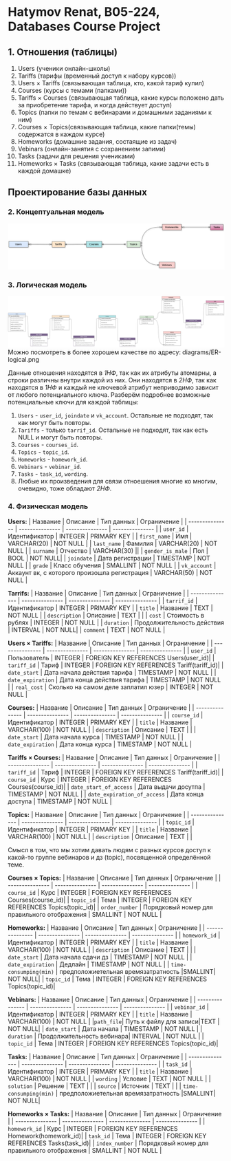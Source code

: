 # Hatymov Renat, B05-224, Databases Course Project


## 1. Отношения (таблицы)
1. Users (ученики онлайн-школы)
2. Tariffs (тарифы (временный доступ к набору курсов))
3. Users × Tariffs (связывающая таблица, кто, какой тариф купил)
4. Courses (курсы с темами (папками))
5. Tariffs × Courses (связывающая таблица, какие курсы положено дать за приобретение тарифа, и когда действует доступ)
6. Topics (папки по темам с вебинарами и домашними заданиями к ним)
7. Courses × Topics(связывающая таблица, какие папки(темы) содержатся в каждом курсе)
8. Homeworks (домашние задания, состаящие из задач)
9. Vebinars (онлайн-занятия с сохранением запими)
10. Tasks (задачи для решения учениками)
11. Homeworks × Tasks (связывающая таблица, какие задачи есть в каждой домашке)
## Проектирование базы данных

### 2. Концептуальная модель
![Conceptual diagram](diagrams/ER-conceptual.png "Conceptual diagram")

### 3. Логическая модель
![Logical diagram](diagrams/ER-logical.png "Logical diagram")
Можно посмотреть в более хорошем качестве по адресу: diagrams/ER-logical.png

Данные отношения находятся в *1НФ*, так как их атрибуты атомарны, а строки различны внутри каждой из них.
Они находятся в *2НФ*, так как находятся в *1НФ* и каждый не ключевой атрибут неприводимо зависит от любого потенциального ключа.
Разберём подробнее возможные потенциальные ключи для каждой таблицы:
1. `Users` - `user_id`, `joindate` и `vk_account`. Остальные не подходят, так как могут быть повторы.
2. `Tariffs` - только `tarrif_id`. Остальные не подходят, так как есть NULL и могут быть повторы.
3. `Courses` - `courses_id`.
4. `Topics` - `topic_id`.
5. `Homeworks` - `homework_id`. 
6. `Vebinars` - `vebinar_id`.
7. `Tasks` - `task_id`, `wording`.
8. Любые их произведения для связи отноешения многие ко многим, очевидно, тоже обладают *2НФ*.




### 4. Физическая модель
**Users:**
| Название | Описание | Тип данных | Ограничение |
| --------------- | --------------- | --------------- | --------------- |
| `user_id`    | Идентификатор | INTEGER | PRIMARY KEY |
| `first_name`    | Имя | VARCHAR(20) | NOT NULL |
| `last_name`    | Фамилия | VARCHAR(20) | NOT NULL |
| `surname` | Отчество | VARCHAR(30) ||
| `gender_is_male` | Пол | BOOL | NOT NULL|
| `joindate` | Дата регистрации | TIMESTAMP | NOT NULL |
| `grade` | Класс обучения | SMALLINT | NOT NULL |
| `vk_account`  | Аккаунт вк, с которого произошла регистрация | VARCHAR(50) | NOT NULL |








**Tarrifs:**
| Название | Описание | Тип данных | Ограничение |
| --------------- | --------------- | --------------- | --------------- |
| `tarrif_id`    | Идентификатор | INTEGER | PRIMARY KEY |
| `title`    | Название | TEXT | NOT NULL |
| `description` | Описание | TEXT | |
| `cost`    | Стоимость в рублях | INTEGER | NOT NULL |
| `duration` | Продолжительность действия | INTERVAL | NOT NULL|
| `comment` | TEXT | NOT NULL |




**Users × Tariffs:**
| Название | Описание | Тип данных | Ограничение |
| --------------- | --------------- | --------------- | --------------- |
| `user_id`    | Пользователь | INTEGER | FOREIGN KEY REFERENCES Users(user_id)|
| `tariff_id`    | Тариф | INTEGER | FOREIGN KEY REFERENCES Tariff(tariff_id)|
| `date_start` | Дата начала действия тарифа | TIMESTAMP | NOT NULL |
| `date_expiration` | Дата конца действия тарифа | TIMESTAMP | NOT NULL |
| `real_cost`  | Сколько на самом деле заплатил юзер | INTEGER | NOT NULL |


**Courses:**
| Название | Описание | Тип данных | Ограничение |
| --------------- | --------------- | --------------- | --------------- |
| `course_id`    | Идентификатор | INTEGER | PRIMARY KEY |
| `title`    | Название | VARCHAR(100) | NOT NULL |
| `description` | Описание | TEXT | |
| `date_start` | Дата начала курса | TIMESTAMP | NOT NULL |
| `date_expiration` | Дата конца курса | TIMESTAMP | NOT NULL |



**Tariffs × Courses:**
| Название | Описание | Тип данных | Ограничение |
| --------------- | --------------- | --------------- | --------------- |
| `tariff_id`    | Тариф | INTEGER | FOREIGN KEY REFERENCES Tariff(tariff_id)|
| `course_id`    | Курс | INTEGER | FOREIGN KEY REFERENCES Courses(course_id)|
| `date_start_of_access` | Дата выдачи досутпа | TIMESTAMP | NOT NULL |
| `date_expiration_of_access` | Дата конца доступа | TIMESTAMP | NOT NULL |



**Topics:**
| Название | Описание | Тип данных | Ограничение |
| --------------- | --------------- | --------------- | --------------- |
| `topic_id`    | Идентификатор | INTEGER | PRIMARY KEY |
| `title`    | Название | VARCHAR(100) | NOT NULL |
| `description` | Описание | TEXT | |


Смысл в том, что мы хотим давать людям с разных курсов доступ к какой-то группе вебинаров и дз (topic), посвященной определённой теме.

**Courses × Topics:**
| Название | Описание | Тип данных | Ограничение |
| --------------- | --------------- | --------------- | --------------- |
| `course_id`    | Курс | INTEGER | FOREIGN KEY REFERENCES Courses(course_id)|
| `topic_id`    | Тема | INTEGER | FOREIGN KEY REFERENCES Topics(topic_id)|
| `order_number` | Порядковый номер для правильного отображения | SMALLINT | NOT NULL |


**Homeworks:**
| Название | Описание | Тип данных | Ограничение |
| --------------- | --------------- | --------------- | --------------- |
| `homework_id`    | Идентификатор | INTEGER | PRIMARY KEY |
| `title`    | Название | VARCHAR(100) | NOT NULL |
| `description` | Описание | TEXT | |
| `date_start` | Дата начала сдачи дз | TIMESTAMP | NOT NULL |
| `date_expiration` | Дедлайн | TIMESTAMP | NOT NULL |
| `time-consumping(min)` | предположиетельная времязатратность |SMALLINT| NOT NULL|
| `topic_id` | Тема | INTEGER | FOREIGN KEY REFERENCES Topics(topic_id)|


**Vebinars:**
| Название | Описание | Тип данных | Ограничение |
| --------------- | --------------- | --------------- | --------------- |
| `vebinar_id`    | Идентификатор | INTEGER | PRIMARY KEY |
| `title`    | Название | VARCHAR(100) | NOT NULL |
|`path_file`| Путь к файлу для записи|TEXT | NOT NULL|
| `date_start` | Дата начала | TIMESTAMP | NOT NULL |
| `duration` | Продолжительность вебинара| INTERVAL | NOT NULL |
| `topic_id` | Тема | INTEGER | FOREIGN KEY REFERENCES Topics(topic_id)|


**Tasks:**
| Название | Описание | Тип данных | Ограничение |
| --------------- | --------------- | --------------- | --------------- |
| `task_id`    | Идентификатор | INTEGER | PRIMARY KEY |
| `title`    | Название | VARCHAR(100) | NOT NULL |
| `wording`    | Условие | TEXT | NOT NULL |
| `solution`    | Решение | TEXT | |
| `source`    | Источник | TEXT | |
| `time-consumping(min)` | предположиетельная времязатратность |SMALLINT| NOT NULL|



**Homeworks × Tasks:**
| Название | Описание | Тип данных | Ограничение |
| --------------- | --------------- | --------------- | --------------- |
| `homework_id`    | Курс | INTEGER | FOREIGN KEY REFERENCES Homework(homework_id)|
| `task_id`    | Тема | INTEGER | FOREIGN KEY REFERENCES Tasks(task_id)|
| `index_number` | Порядковый номер для правильного отображения | SMALLINT | NOT NULL |


